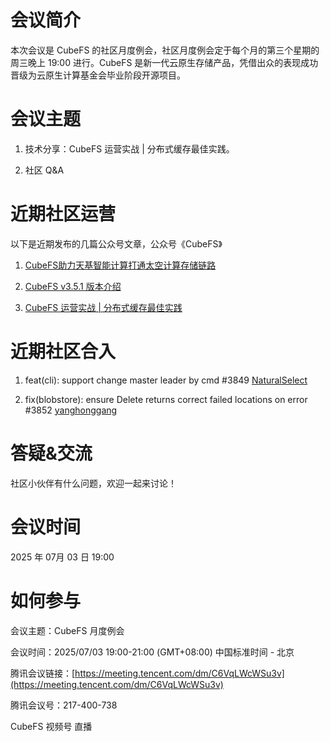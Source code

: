 # 会议简介

本次会议是 CubeFS 的社区月度例会，社区月度例会定于每个月的第三个星期的周三晚上 19:00 进行。CubeFS 是新一代云原生存储产品，凭借出众的表现成功晋级为云原生计算基金会毕业阶段开源项目。


# 会议主题

1. 技术分享：CubeFS 运营实战 | 分布式缓存最佳实践。

2. 社区 Q&A


# 近期社区运营

以下是近期发布的几篇公众号文章，公众号《CubeFS》

1. [CubeFS助力天基智能计算打通太空计算存储链路](https://mp.weixin.qq.com/s/_R7l-EwuUdmCnaxQDQknlg)

2. [CubeFS v3.5.1 版本介绍](https://mp.weixin.qq.com/s/EvrMxE-EtHI-hfVtKbFE8w)

3. [CubeFS 运营实战 | 分布式缓存最佳实践](https://mp.weixin.qq.com/s/uCxIwl9GB7g2hejEeCy1hw)


# 近期社区合入

1. feat(cli): support change master leader by cmd #3849 [NaturalSelect](https://github.com/NaturalSelect)

2. fix(blobstore): ensure Delete returns correct failed locations on error #3852 [yanghonggang](https://github.com/yanghonggang)



# 答疑&交流

社区小伙伴有什么问题，欢迎一起来讨论！


# 会议时间

2025 年 07月 03 日 19:00


# 如何参与

会议主题：CubeFS 月度例会

会议时间：2025/07/03 19:00-21:00 (GMT+08:00) 中国标准时间 - 北京

腾讯会议链接：[https://meeting.tencent.com/dm/C6VqLWcWSu3v](https://meeting.tencent.com/dm/C6VqLWcWSu3v)

腾讯会议号：217-400-738

CubeFS 视频号 直播



